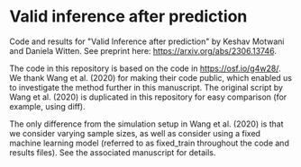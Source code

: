 # Valid inference after prediction

Code and results for "Valid Inference after prediction" by Keshav Motwani and Daniela Witten. See preprint here: https://arxiv.org/abs/2306.13746.

The code in this repository is based on the code in https://osf.io/g4w28/. We thank Wang et al. (2020) for making their code public, which enabled us to investigate the method further in this manuscript. The original script by Wang et al. (2020) is duplicated in this repository for easy comparison (for example, using diff).

The only difference from the simulation setup in Wang et al. (2020) is that we consider varying sample sizes, as well as consider using a fixed machine learning model (referred to as fixed_train throughout the code and results files). See the associated manuscript for details. 


